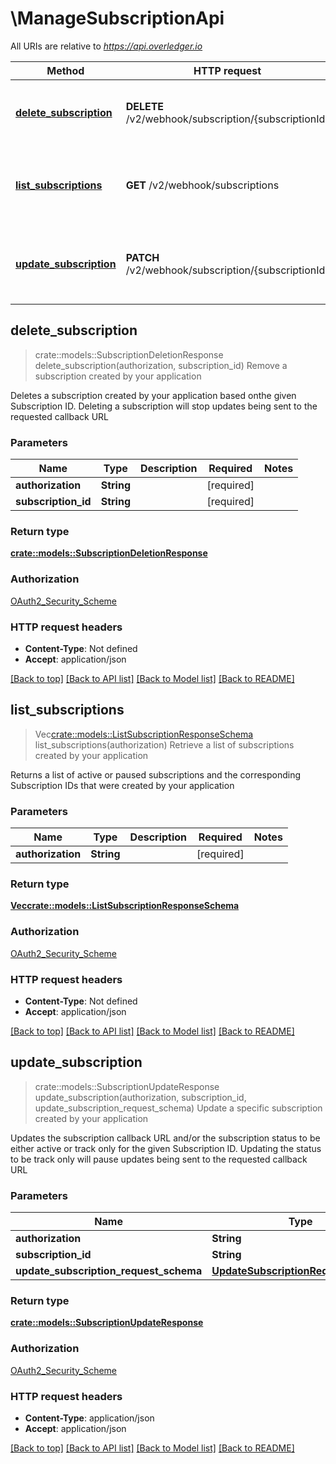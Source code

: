 # \ManageSubscriptionApi

All URIs are relative to *https://api.overledger.io*

Method | HTTP request | Description
------------- | ------------- | -------------
[**delete_subscription**](ManageSubscriptionApi.md#delete_subscription) | **DELETE** /v2/webhook/subscription/{subscriptionId} | Remove a subscription created by your application
[**list_subscriptions**](ManageSubscriptionApi.md#list_subscriptions) | **GET** /v2/webhook/subscriptions | Retrieve a list of subscriptions created by your application
[**update_subscription**](ManageSubscriptionApi.md#update_subscription) | **PATCH** /v2/webhook/subscription/{subscriptionId} | Update a specific subscription created by your application



## delete_subscription

> crate::models::SubscriptionDeletionResponse delete_subscription(authorization, subscription_id)
Remove a subscription created by your application

Deletes a subscription created by your application based onthe given Subscription ID. Deleting a subscription will stop updates being sent to the requested callback URL

### Parameters


Name | Type | Description  | Required | Notes
------------- | ------------- | ------------- | ------------- | -------------
**authorization** | **String** |  | [required] |
**subscription_id** | **String** |  | [required] |

### Return type

[**crate::models::SubscriptionDeletionResponse**](SubscriptionDeletionResponse.md)

### Authorization

[OAuth2_Security_Scheme](../README.md#OAuth2_Security_Scheme)

### HTTP request headers

- **Content-Type**: Not defined
- **Accept**: application/json

[[Back to top]](#) [[Back to API list]](../README.md#documentation-for-api-endpoints) [[Back to Model list]](../README.md#documentation-for-models) [[Back to README]](../README.md)


## list_subscriptions

> Vec<crate::models::ListSubscriptionResponseSchema> list_subscriptions(authorization)
Retrieve a list of subscriptions created by your application

Returns a list of active or paused subscriptions and the corresponding Subscription IDs that were created by your application

### Parameters


Name | Type | Description  | Required | Notes
------------- | ------------- | ------------- | ------------- | -------------
**authorization** | **String** |  | [required] |

### Return type

[**Vec<crate::models::ListSubscriptionResponseSchema>**](ListSubscriptionResponseSchema.md)

### Authorization

[OAuth2_Security_Scheme](../README.md#OAuth2_Security_Scheme)

### HTTP request headers

- **Content-Type**: Not defined
- **Accept**: application/json

[[Back to top]](#) [[Back to API list]](../README.md#documentation-for-api-endpoints) [[Back to Model list]](../README.md#documentation-for-models) [[Back to README]](../README.md)


## update_subscription

> crate::models::SubscriptionUpdateResponse update_subscription(authorization, subscription_id, update_subscription_request_schema)
Update a specific subscription created by your application

Updates the subscription callback URL and/or the subscription status to be either active or track only for the given Subscription ID. Updating the status to be track only will pause updates being sent to the requested callback URL

### Parameters


Name | Type | Description  | Required | Notes
------------- | ------------- | ------------- | ------------- | -------------
**authorization** | **String** |  | [required] |
**subscription_id** | **String** |  | [required] |
**update_subscription_request_schema** | [**UpdateSubscriptionRequestSchema**](UpdateSubscriptionRequestSchema.md) |  | [required] |

### Return type

[**crate::models::SubscriptionUpdateResponse**](SubscriptionUpdateResponse.md)

### Authorization

[OAuth2_Security_Scheme](../README.md#OAuth2_Security_Scheme)

### HTTP request headers

- **Content-Type**: application/json
- **Accept**: application/json

[[Back to top]](#) [[Back to API list]](../README.md#documentation-for-api-endpoints) [[Back to Model list]](../README.md#documentation-for-models) [[Back to README]](../README.md)

